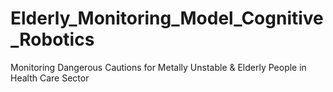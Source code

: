 # Elderly_Monitoring_Model_Cognitive_Robotics
Monitoring Dangerous Cautions for Metally Unstable &amp; Elderly People in Health Care Sector
